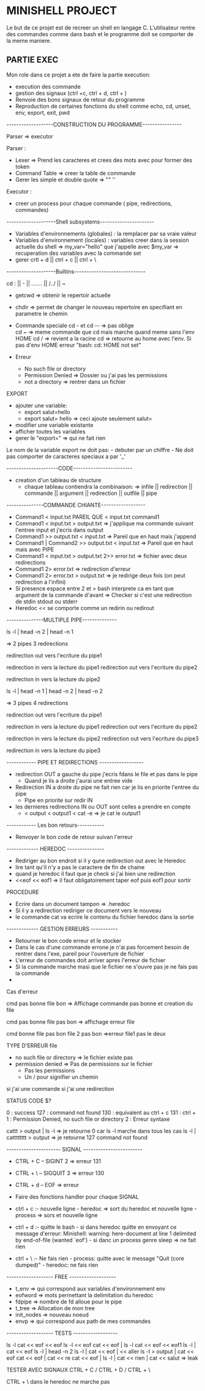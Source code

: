 # MINISHELL PROJECT

Le but de ce projet est de recreer un shell en langage C.
L'utilisateur rentre des commandes comme dans bash et le programme doit se comporter de la meme maniere.

## PARTIE EXEC

Mon role dans ce projet a ete de faire la partie execution:
- execution des commande
- gestion des signaux (ctrl +c, ctrl + d, ctrl + \)
- Renvoie des bons signaux de retour du programme
- Reproduction de certaines fonctions du shell comme echo, cd, unset, env, export, exit, pwd


-------------------CONSTRUCTION DU PROGRAMME----------------

Parser => executor

Parser :
- Lexer => Prend les caracteres et crees des mots avec pour former des token
- Command Table => creer la table de commande
- Gerer les simple et double quote => "" ''

Executor :
-  creer un process pour chaque commande ( pipe, redirections, commandes)

--------------------Shell subsystems----------------------

- Variables d'environnements (globales) : la remplacer par sa vraie valeur
- Variables d'environnement (locales) : variables creer dans la session actuelle du shell
    => my_var="hello" que j'appelle avec $my_var
    => recuperation des variables avec la commande set
- gerer crtl + d || ctrl + c || ctrl + \


--------------------Builtins-----------------------------

cd : <direcoryname> || - || ....... || /../<direcoryname> || ~

- getcwd => obtenir le repertoir actuelle
- chdir => permet de changer le nouveau repertoire en specifiant en parametre le chemin

- Commande speciale
    cd - et cd -- => pas oblige    
    cd ~ => meme commande que cd mais marche quand meme sans l'env HOME 
    cd / => revient a la racine
    cd => retourne au home avec l'env. Si pas d'env HOME erreur "bash: cd: HOME not set"
- Erreur
    - No such file or directory
    - Permission Denied => Dossier ou j'ai pas les permissions
    - not a directory => rentrer dans un fichier

EXPORT

- ajouter une variable:
    - export salut=hello
    - export salut= hello => ceci ajoute seulement salut=
- modifier une variable existante
- afficher toutes les variables
- gerer le "export=" => qui ne fait rien

Le nom de la variable export ne doit pas:
    - debuter par un chiffre 
    - Ne doit pas comporter de caracteres speciaux a par '_'

---------------------CODE------------------------

- creation d'un tableau de structure
    - chaque tableau contiendra la combinaison:
        => infile || redirection || commande || argument ||  redirection || outfile || pipe

---------------COMMANDE CHIANTE------------------

- Command1 < input.txt PAREIL QUE < input.txt command1
- Command1 < input.txt > output.txt => j'applique ma commande suivant l'entree input et j'ecris dans output
- Command1 >> output.txt < input.txt => Pareil que en haut mais j'append
- Command1 | Command2 >> output.txt < input.txt => Pareil que en haut mais avec PIPE
- Command1 < input.txt > output.txt 2>> error.txt => fichier avec deux redirections
- Command1 2> error.txt => redirection d'erreur
- Command1 2> error.txt > output.txt => je redirige deux fois (on peut redirection a l'infini)
- Si presence espace entre 2 et > bash interprete ca en tant que argument de la commande d'avant
    => Checker si c'est une redirection de stdin stdout ou stderr
- Heredoc << se comporte comme un redirin ou redirout

---------------MULTIPLE PIPE--------------

ls -l | head -n 2 | head -n 1

=> 2 pipes 3 redirections

redirection out vers l'ecriture du pipe1 

redirection in vers la lecture du pipe1
redirection out vers l'ecriture du pipe2

redirection in vers la lecture du pipe2

ls -l | head -n 1 | head -n 2 | head -n 2

=> 3 pipes 4 redirections

redirection out vers l'ecriture du pipe1

redirection in vers la lecture du pipe1
redirection out vers l'ecriture du pipe2

redirection in vers la lecture du pipe2
redirection out vers l'ecriture du pipe3

redirection in vers la lecture du pipe3

------------ PIPE ET REDIRECTIONS ------------------

- redirection OUT a gauche du pipe j'ecris fdans le file et pas dans le pipe
    - Quand je lis a droite j'aurai une entree vide
- Redirection IN a droite du pipe ne fait rien car je lis en priorite l'entree du pipe
    - Pipe en priorite sur redir IN
- les dernieres redirections IN ou OUT sont celles a prendre en compte
    - < output < output1 < cat -e => je cat le output1

------------ Les bon retours-----------

- Renvoyer le bon code de retour suivan l'erreur

------------- HEREDOC ---------------

- Rediriger au bon endroit si il y qune redirection out avec le Heredoc
- lire tant qu'il n'y a pas le caractere de fin de chaine
- quand je heredoc il faut que je check si j'ai bien une redirection
- <<eof << eof1 => il faut obligatoirement taper eof puis eof1 pour sortir

PROCEDURE

- Ecrire dans un document tampon => .heredoc
- Si il y a redirection rediriger ce document vers le nouveau
- le commande cat va ecrire le contenu du fichier heredoc dans la sortie

------------- GESTION ERREURS -----------

- Retourner le bon code erreur et le stocker
- Dans le cas d'une commande errone je n'ai pas forcement besoin de rentrer dans l'exe, pareil pour l'ouverture de fichier
- L'erreur de commandes doit arriver apres l'erreur de fichier
- Si la commande marche masi que le fichier ne s'ouvre pas je ne fais pas la commande
- 

Cas d'erreur

cmd pas bonne
file bon
 => Affichage commande pas bonne et creation du file 

cmd pas bonne 
file pas bon
=> affichage erreur file

cmd bonne
file pas bon
file 2 pas bon
=>erreur file1 pas le deux

TYPE D'ERREUR file

- no such file or directory => le fichier existe pas
- permission denied => Pas de permissions sur le fichier 
    - Pas les permissions
    - Un / pour signifier un chemin

si j'ai une commande
si j'ai une redirection

STATUS CODE $?

0 : success
127 : command not found
130 : equivalent au ctrl + c
131 : ctrl + \
1 : Permission Denied, no such file or directory
2 : Erreur syntaxe

cattt > output | ls -l => je retourne 0 car ls -l marche dans tous les cas
ls -l | catttttttt > output => je retourne 127 command not found

---------------------- SIGNAL ------------------------

- CTRL + C – SIGINT 2 => erreur 131
- CTRL + \ – SIGQUIT 3 => erreur 130
- CTRL + d – EOF => erreur 

- Faire des fonctions handler pour chaque SIGNAL

- ctrl + c :- nouvelle ligne 
            - heredoc => sort du heredoc et nouvelle ligne
            - process => sors et nouvelle ligne

- ctrl + d :- quitte le bash
            - si dans heredoc quitte en envoyant ce message d'erreur:
            Minishell: warning: here-document at line 1 delimited by end-of-file (wanted `eof')
            - si danc un process genre sleep => ne fait rien

- ctrl + \ :- Ne fais rien
            - process: quitte avec le message "Quit (core dumped)"
            - heredoc: ne fais rien

------------------- FREE -------------------

- t_env => qui correspond aux variables d'environnement env
- eofword => mots permettant la delimitation du heredoc
- fdpipe => nombre de fd alloue pour le pipe
- t_tree => Allocation de mon tree
- init_nodes => nouveau noeud 
- envp => qui correspond aux path de mes commandes

------------------- TESTS ------------------

ls -l
cat << eof
<< eof
ls -l << eof
cat << eof | ls -l
cat << eof << eof1
ls -l | cat << eof 
ls -l | head -n 2
ls -l | cat << eof | << aller
ls -l > output | cat << eof
cat << eof | cat << re
cat << eof | ls -l | cat << rien | cat << salut => leak

TESTER AVEC SIGNAUX CTRL + C / CTRL + D / CTRL + \

CTRL + \ dans le heredoc ne marche pas 